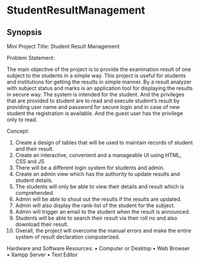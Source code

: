 # StudentResultManagement
## Synopsis
Mini Project Title: Student Result Management

Problem Statement: 

The main objective of the project is to provide the examination result of one subject to the students in a simple way. This project is useful for students and institutions for getting the results in simple manner. By a result analyzer with subject status and marks is an application tool for displaying the results in secure way. 
The system is intended for the student. And the privileges that are provided to student are to read and execute student’s result by providing user name and password for secure login and in case of new student the registration is available. And the guest user has the privilege only to read.

Concept:
1.	Create a design of tables that will be used to maintain records of student and their result.
2.	Create an interactive, convenient and a manageable UI using HTML, CSS and JS
3.	There will be a different login system for students and admin.
4.	Create an admin view which has the authority to update results and student details.
5.	The students will only be able to view their details and result which is comprehended.
6.	Admin will be able to shout out the results if the results are updated.
7.	Admin will also display the rank-list of the student for the subject.
8.	Admin will trigger an email to the student when the result is announced.
9.	Students will be able to search their result via their roll no and also download their result.
10.	Overall, the project will overcome the manual errors and make the entire system of result declaration computerized.

Hardware and Software Resources:
•	Computer or Desktop
•	Web Browser
•	Xampp Server
•	Text Editor
